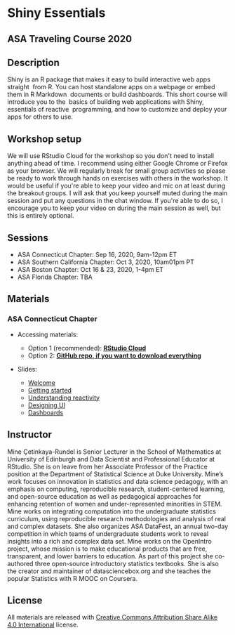 # Shiny Essentials
## ASA Traveling Course 2020

## Description

Shiny is an R package that makes it easy to build interactive web apps straight  from R. You can host standalone apps on a webpage or embed them in R Markdown  documents or build dashboards. This short course will introduce you to the  basics of building web applications with Shiny, essentials of reactive  programming, and how to customize and deploy your apps for others to use.

## Workshop setup

We will use RStudio Cloud for the workshop so you don't need to install anything ahead of time. I recommend using either Google Chrome or Firefox as your browser. We will regularly break for small group activities so please be ready to work through hands on exercises with others in the workshop. It would be useful if you're able to keep your video and mic on at least during the breakout groups. I will ask that you keep yourself muted during the main session and put any questions in the chat window. If you're able to do so, I encourage you to keep your video on during the main session as well, but this is entirely optional.

## Sessions

- ASA Connecticut Chapter: Sep 16, 2020, 9am-12pm ET
- ASA Southern California Chapter: Oct 3, 2020, 10am01pm PT
- ASA Boston Chapter: Oct 16 & 23, 2020, 1-4pm ET
- ASA Florida Chapter: TBA

## Materials

### ASA Connecticut Chapter

- Accessing materials:
  - Option 1 (recommended): [**RStudio Cloud**](http://rstd.io/asa-shiny-cloud)
  - Option 2: [**GitHub repo, if you want to download everything**](https://github.com/mine-cetinkaya-rundel/asa-shiny-essentials)

- Slides:
  - [Welcome](https://mine-cetinkaya-rundel.github.io/asa-shiny-essentials/00-welcome/00-welcome.pdf)
  - [Getting started](https://mine-cetinkaya-rundel.github.io/asa-shiny-essentials/01-getting-started/01-getting-started.pdf)
  - [Understanding reactivity](https://mine-cetinkaya-rundel.github.io/asa-shiny-essentials/02-understand-reactivity/02-understand-reactivity.pdf)
  - [Designing UI](https://mine-cetinkaya-rundel.github.io/asa-shiny-essentials/03-design-ui/03-design-ui.pdf)
  - [Dashboards](https://mine-cetinkaya-rundel.github.io/asa-shiny-essentials/04-dashboards//04-dashboards.pdf)

## Instructor

Mine Çetinkaya-Rundel is Senior Lecturer in the School of Mathematics at University of Edinburgh and Data Scientist and Professional Educator at RStudio. She is on leave from her Associate Professor of the Practice position at the Department of Statistical Science at Duke University. Mine’s work focuses on innovation in statistics and data science pedagogy, with an emphasis on computing, reproducible research, student-centered learning, and open-source education as well as pedagogical approaches for enhancing retention of women and under-represented minorities in STEM. Mine works on integrating computation into the undergraduate statistics curriculum, using reproducible research methodologies and analysis of real and complex datasets. She also organizes ASA DataFest, an annual two-day competition in which teams of undergraduate students work to reveal insights into a rich and complex data set. Mine works on the OpenIntro project, whose mission is to make educational products that are free, transparent, and lower barriers to education. As part of this project she co-authored three open-source introductory statistics textbooks. She is also the creator and maintainer of datasciencebox.org and she teaches the popular Statistics with R MOOC on Coursera. 

## License

All materials are released with [Creative Commons Attribution
Share Alike 4.0 International](LICENSE.md) license.